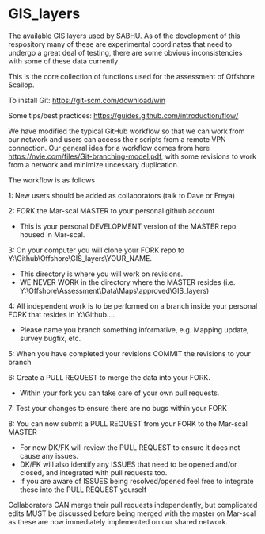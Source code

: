 # GIS_layers
The available GIS layers used by SABHU.  As of the development of this respository many of these are experimental coordinates that need 
to undergo a great deal of testing, there are some obvious inconsistencies with some of these data currently

This is the core collection of functions used for the assessment of Offshore Scallop.

To install Git: https://git-scm.com/download/win

Some tips/best practices: https://guides.github.com/introduction/flow/

We have modified the typical GitHub workflow so that we can work from our network and users can access their scripts from a remote VPN connection. Our general idea for a workflow comes from here https://nvie.com/files/Git-branching-model.pdf, with some revisions to work from a network and minimize uncessary duplication.

The workflow is as follows

1: New users should be added as collaborators (talk to Dave or Freya)

2: FORK the Mar-scal MASTER to your personal github account
  - This is your personal DEVELOPMENT version of the MASTER repo housed in Mar-scal.

3: On your computer you will clone your FORK repo to Y:\Github\Offshore\GIS_layers\YOUR_NAME.
  - This directory is where you will work on revisions.
  - WE NEVER WORK in the directory where the MASTER resides (i.e. Y:\Offshore\Assessment\Data\Maps\approved\GIS_layers)

4: All independent work is to be performed on a branch inside your personal FORK that resides in Y:\Github....
  - Please name you branch something informative, e.g. Mapping update, survey bugfix, etc.

5: When you have completed your revisions COMMIT the revisions to your branch

6: Create a PULL REQUEST to merge the data into your FORK.
  - Within your fork you can take care of your own pull requests.

7: Test your changes to ensure there are no bugs within your FORK

8: You can now submit a PULL REQUEST from your FORK to the Mar-scal MASTER
  - For now DK/FK will review the PULL REQUEST to ensure it does not cause any issues. 
  - DK/FK will also identify any ISSUES that need to be opened and/or closed, and integrated with pull requests too.
  - If you are aware of ISSUES being resolved/opened feel free to integrate these into the PULL REQUEST yourself

Collaborators CAN merge their pull requests independently, but complicated edits MUST be discussed before being merged with the master on Mar-scal as these are now immediately implemented on our shared network.
